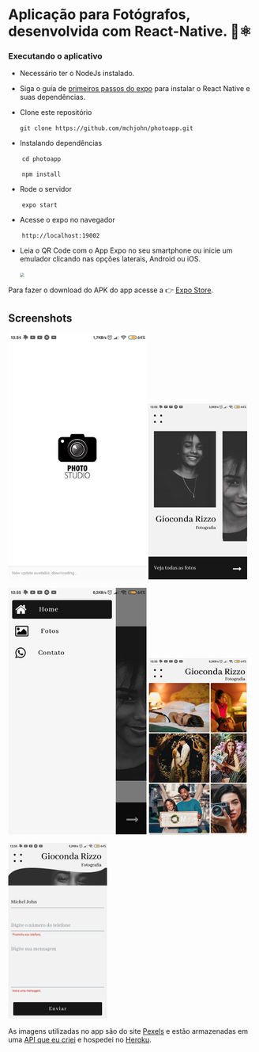 # Aplicação para Fotógrafos, desenvolvida com React-Native. 📸⚛



### Executando o aplicativo

- Necessário ter o NodeJs instalado.

- Siga o guia de [primeiros passos do expo](https://docs.expo.io/) para instalar o React Native e suas dependências.

- Clone este repositório

  ​	`git clone https://github.com/mchjohn/photoapp.git`

- Instalando dependências

  ​	`cd photoapp`

  ​	`npm install`

- Rode o servidor

  ​	`expo start`

- Acesse o expo no navegador

  ​	`http://localhost:19002`

- Leia o QR Code com o App Expo no seu smartphone ou inicie um emulador clicando nas opções laterais, Android ou iOS.

  <img src="D:\programacao\projetos\photoapp\src\assets\images\run-emulator.png" style="zoom:50%;" />

Para fazer o download do APK do app acesse a 👉 [Expo Store](https://exp-shell-app-assets.s3.us-west-1.amazonaws.com/android/%40mchljohn/photoapp-0e555444c09e4683b8d33f91ced93fa3-signed.apk).



## Screenshots



<img src="https://raw.githubusercontent.com/mchjohn/photoapp/main/src/assets/images/thumbnail_Screenshot_2021-05-22-13-54-51-344_host.exp.exponent.jpg" style="zoom:70%;" /> <img src="https://raw.githubusercontent.com/mchjohn/photoapp/main/src/assets/images/thumbnail_Screenshot_2021-05-22-13-55-02-866_host.exp.exponent.jpg" style="zoom:50%;" />



<img src="https://raw.githubusercontent.com/mchjohn/photoapp/main/src/assets/images/thumbnail_Screenshot_2021-05-22-13-55-11-679_host.exp.exponent.jpg" style="zoom:70%;" /> <img src="https://raw.githubusercontent.com/mchjohn/photoapp/main/src/assets/images/thumbnail_Screenshot_2021-05-22-13-55-25-653_host.exp.exponent.jpg" style="zoom:50%;" />



<img src="https://raw.githubusercontent.com/mchjohn/photoapp/main/src/assets/images/thumbnail_Screenshot_2021-05-22-13-55-54-463_host.exp.exponent.jpg" style="zoom:50%;" />

As imagens utilizadas no app são do site [Pexels](https://www.pexels.com/pt-br/) e estão armazenadas em uma [API que eu criei](https://appphoto-api.herokuapp.com/photos) e hospedei no [Heroku](https://www.heroku.com/).

